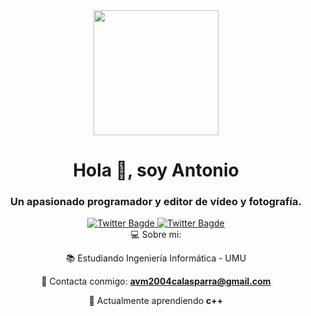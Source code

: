 <div id="header" align="center">
  <img src="https://media.giphy.com/media/QNFhOolVeCzPQ2Mx85/giphy.gif" width="200"/>
  <h1 align="center">Hola 👋, soy Antonio</h1>
  <h3>
    Un apasionado programador y editor de vídeo y fotografía.
  </h3>
<div id="badges" align="center">
  <a href="https://twitter.com/136Avm">
    <img src="https://img.shields.io/twitter/url?color=blue&label=136avm&logo=Twitter&logoColor=blue&style=for-the-badge&url=https%3A%2F%2Ftwitter.com%2F136Avm" alt="Twitter Bagde"/>
  </a>
  <a href="https://www.instagram.com/avm_136">
    <img src="https://img.shields.io/twitter/url?color=E1306C&label=avm_136&logo=Instagram&logoColor=E1306C&style=for-the-badge&url=https%3A%2F%2Fwww.instagram.com%2Favm_136" alt="Twitter Bagde"/>
  </a>
</div>
💻 Sobre mi:

📚 Estudiando Ingeniería Informática - UMU

📧 Contacta conmigo: **avm2004calasparra@gmail.com**

🌱 Actualmente aprendiendo **c++**
